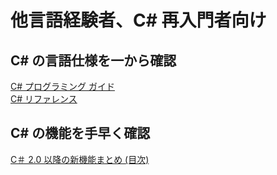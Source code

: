 # 他言語経験者、C# 再入門者向け

## C# の言語仕様を一から確認
[C# プログラミング ガイド](https://docs.microsoft.com/ja-jp/dotnet/csharp/programming-guide/)  
[C# リファレンス](https://docs.microsoft.com/ja-jp/dotnet/csharp/language-reference/)  

## C# の機能を手早く確認
[C＃ 2.0 以降の新機能まとめ (目次)](https://rksoftware.hatenablog.com/entry/2021/04/25/020812)

